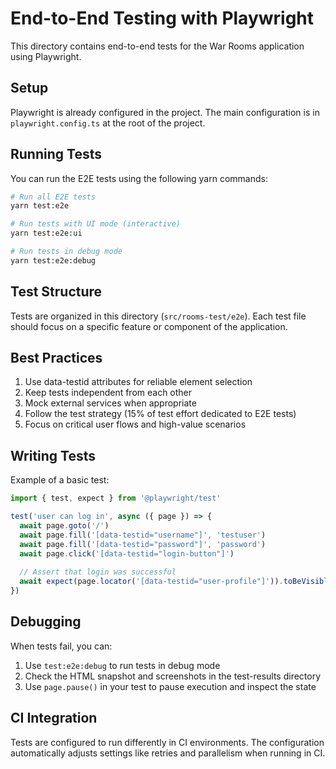 # End-to-End Testing with Playwright

This directory contains end-to-end tests for the War Rooms application using Playwright.

## Setup

Playwright is already configured in the project. The main configuration is in `playwright.config.ts` at the root of the project.

## Running Tests

You can run the E2E tests using the following yarn commands:

```bash
# Run all E2E tests
yarn test:e2e

# Run tests with UI mode (interactive)
yarn test:e2e:ui

# Run tests in debug mode
yarn test:e2e:debug
```

## Test Structure

Tests are organized in this directory (`src/rooms-test/e2e`). Each test file should focus on a specific feature or component of the application.

## Best Practices

1. Use data-testid attributes for reliable element selection
2. Keep tests independent from each other
3. Mock external services when appropriate
4. Follow the test strategy (15% of test effort dedicated to E2E tests)
5. Focus on critical user flows and high-value scenarios

## Writing Tests

Example of a basic test:

```typescript
import { test, expect } from '@playwright/test'

test('user can log in', async ({ page }) => {
  await page.goto('/')
  await page.fill('[data-testid="username"]', 'testuser')
  await page.fill('[data-testid="password"]', 'password')
  await page.click('[data-testid="login-button"]')
  
  // Assert that login was successful
  await expect(page.locator('[data-testid="user-profile"]')).toBeVisible()
})
```

## Debugging

When tests fail, you can:

1. Use `test:e2e:debug` to run tests in debug mode
2. Check the HTML snapshot and screenshots in the test-results directory
3. Use `page.pause()` in your test to pause execution and inspect the state

## CI Integration

Tests are configured to run differently in CI environments. The configuration automatically adjusts settings like retries and parallelism when running in CI.
